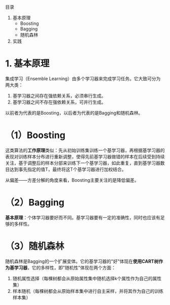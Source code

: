 目录
1. 基本原理
    - Boosting
    - Bagging
    - 随机森林
2. 实践

# 1. 基本原理
集成学习（Ensemble Learning）由多个学习器来完成学习任务。它大致可分为两大类：
1. 基学习器之间存在强依赖关系，必须串行生成。
2. 基学习器之间不存在强依赖关系，可并行生成。

以前者为代表的是Boosting，以后者为代表的是Bagging和随机森林。

# （1）Boosting
这类算法的**工作原理**类似：先从初始训练集训练一个基学习器，再根据基学习器的表现对训练样本分布进行重新调整，使得先前基学习器做错的样本在后续受到持续关注，基于调整后的样本分部来训练下一个基学习器，如此重复，直到基学习器数目达到事先指定的值T，最终将这T个基学习器进行加权结合。

从偏差——方差分解的角度来看，Boosting主要关注的是降低偏差。


# （2）Bagging
**基本原理**：个体学习器要好而不同。基学习器要有一定的准确性，同时也应该有足够的多样性。

# （3）随机森林
随机森林是Bagging的一个扩展变体。它的基学习器的"好"体现在**使用CART树作为基学习器**，它的多样性，即"随机性"体现在两个方面：

1. 随机属性选择（每棵树都会从原始属性集中随机选择k个属性作为自己的属性集）
2. 样本随机（每棵树都会从原始样本集中进行自主采样，并将其作为自己的训练样本集）


